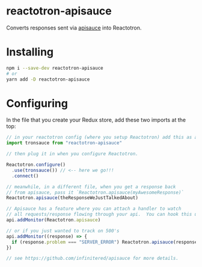 # reactotron-apisauce

Converts responses sent via [apisauce](https://github.com/infinitered/apisauce) into
Reactotron.

# Installing

```bash
npm i --save-dev reactotron-apisauce
# or
yarn add -D reactotron-apisauce
```

# Configuring

In the file that you create your Redux store, add these two imports at the top:

```js
// in your reactotron config (where you setup Reactotron) add this as a plugin.
import tronsauce from "reactotron-apisauce"

// then plug it in when you configure Reactotron.

Reactotron.configure()
  .use(tronsauce()) // <-- here we go!!!
  .connect()

// meanwhile, in a different file, when you get a response back
// from apisauce, pass it `Reactotron.apisauce(myAwesomeResponse)`
Reactotron.apisauce(theResponseWeJustTalkedAbout)

// Apisauce has a feature where you can attach a handler to watch
// all requests/response flowing through your api.  You can hook this up:
api.addMonitor(Reactotron.apisauce)

// or if you just wanted to track on 500's
api.addMonitor((response) => {
  if (response.problem === "SERVER_ERROR") Reactotron.apisauce(response)
})

// see https://github.com/infinitered/apisauce for more details.
```
